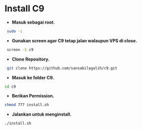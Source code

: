 # Install C9

- **Masuk sebagai root.**

```bash
 sudo -i
```

- **Gunakan screen agar C9 tetap jalan walaupun VPS di close.**

```bash
 screen -S c9
```

- **Clone Repository.**

```bash
 git clone https://github.com/sansabilagalih/c9.git
```

- **Masuk ke folder C9.**

```bash
cd c9
```

- **Berikan Permission.**

```bash 
chmod 777 install.sh
```

- **Jalankan untuk menginstall.**

```bash
./install.sh
```


